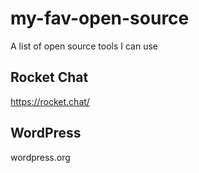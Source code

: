 # my-fav-open-source
A list of open source tools I can use

## Rocket Chat
https://rocket.chat/

## WordPress
wordpress.org
